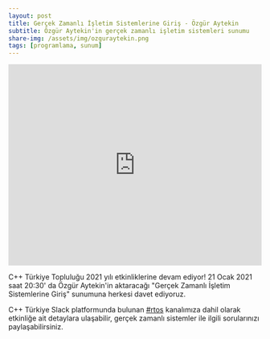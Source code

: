 ```yaml
---
layout: post
title: Gerçek Zamanlı İşletim Sistemlerine Giriş - Özgür Aytekin
subtitle: Özgür Aytekin'in gerçek zamanlı işletim sistemleri sunumu
share-img: /assets/img/ozguraytekin.png
tags: [programlama, sunum]
---
```


<iframe width=100% height="400" src="https://www.youtube.com/embed/n9plPNjK_uE" frameborder="0" allow="accelerometer; autoplay; clipboard-write; encrypted-media; gyroscope; picture-in-picture" allowfullscreen></iframe>

C++ Türkiye Topluluğu 2021 yılı etkinliklerine devam ediyor! 
21 Ocak 2021 saat 20:30' da Özgür Aytekin'in aktaracağı "Gerçek Zamanlı İşletim Sistemlerine Giriş" sunumuna herkesi davet ediyoruz.

C++ Türkiye Slack platformunda bulunan [#rtos](https://trcpp.slack.com/archives/C01JH2CNB7Y) kanalımıza dahil olarak etkinliğe ait detaylara ulaşabilir, gerçek zamanlı sistemler ile ilgili sorularınızı paylaşabilirsiniz.

